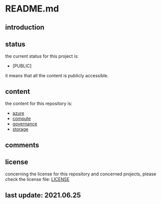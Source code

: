 
# README.md

## introduction

## status

the current status for this project is:

- [PUBLIC]

it means that all the content is publicly accessible.

## content

the content for this repository is:

- [azure](https://github.com/ropy1971/azure-policy/tree/main/azure)
- [compute](https://github.com/ropy1971/azure-policy/tree/main/compute)
- [governance](https://github.com/ropy1971/azure-policy/tree/main/governance)
- [storage]()

## comments

## license

concerning the license for this repository and concerned projects, please check the license file: [LICENSE](https://github.com/ropy1971/azure-policy/blob/main/LICENSE)

## last update: 2021.06.25
